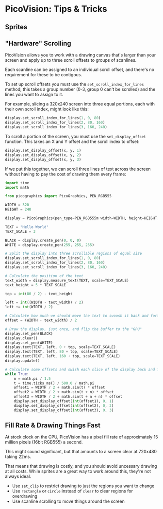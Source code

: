 # PicoVision: Tips & Tricks

## Sprites

## "Hardware" Scrolling

PicoVision allows you to work with a drawing canvas that's larger than your screen and apply up to three scroll offsets to groups of scanlines.

Each scanline can be assigned to an individual scroll offset, and there's no requirement for these to be contigous.

To set up scroll offsets you must use the `set_scroll_index_for_lines` method, this takes a group number (0-3, group 0 can't be scrolled) and the lines you want to assign to it.

For example, slicing a 320x240 screen into three equal portions, each with their own scroll index, might look like this:

```python
display.set_scroll_index_for_lines(1, 0, 80)
display.set_scroll_index_for_lines(2, 80, 160)
display.set_scroll_index_for_lines(3, 160, 240)
```

To scroll a portion of the screen, you must use the `set_display_offset` function. This takes an X and Y offset and the scroll index to offset: 

```python
display.set_display_offset(x, y, 1)
display.set_display_offset(x, y, 2)
display.set_display_offset(x, y, 3)
```

If we put this together, we can scroll three lines of text across the screen without having to pay the cost of drawing them every frame:

```python
import time
import math

from picographics import PicoGraphics, PEN_RGB555

WIDTH = 320
HEIGHT = 240

display = PicoGraphics(pen_type=PEN_RGB555m width=WIDTH, height=HEIGHT, frame_width=WIDTH * 2, frame_height=HEIGHT)

TEXT = "Hello World"
TEXT_SCALE = 3

BLACK = display.create_pen(0, 0, 0)
WHITE = display.create_pen(255, 255, 255)

# Split the display into three scrollable regions of equal size
display.set_scroll_index_for_lines(1, 0, 80)
display.set_scroll_index_for_lines(2, 80, 160)
display.set_scroll_index_for_lines(3, 160, 240)

# Calculate the position of the text
text_width = display.measure_text(TEXT, scale=TEXT_SCALE)
text_height = 5 * TEXT_SCALE

top = int(80 / 2) - text_height

left = int((WIDTH - text_width) / 2)
left += int(WIDTH / 2)

# Calculate how much we should move the text to swoosh it back and forth
offset = (WIDTH - text_width) / 2

# Draw the display, just once, and flip the buffer to the "GPU"
display.set_pen(BLACK)
display.clear()
display.set_pen(WHITE)
display.text(TEXT, left, 0 + top, scale=TEXT_SCALE)
display.text(TEXT, left, 80 + top, scale=TEXT_SCALE)
display.text(TEXT, left, 160 + top, scale=TEXT_SCALE)
display.update()

# Calculate some offsets and swish each slice of the display back and forth
while True:
    n = math.pi / 1.5
    t = time.ticks_ms() / 500.0 / math.pi
    offset1 = WIDTH / 2 + math.sin(t) * offset
    offset2 = WIDTH / 2 + math.sin(t + n) * offset
    offset3 = WIDTH / 2 + math.sin(t + n + n) * offset
    display.set_display_offset(int(offset1), 0, 1)
    display.set_display_offset(int(offset2), 0, 2)
    display.set_display_offset(int(offset3), 0, 3)
```

## Fill Rate & Drawing Things Fast

At stock clock on the CPU, PicoVision has a pixel fill rate of approximately 15 million pixels (16bit RGB555) a second.

This might sound significant, but that amounts to a screen clear at 720x480 taking 22ms.

That means that drawing is costly, and you should avoid uncessary drawing at all costs. While sprites are a great way to work around this, they're not always ideal.

* Use `set_clip` to restrict drawing to just the regions you want to change
* Use `rectangle` or `circle` instead of `clear` to clear regions for overdrawing
* Use scanline scrolling to move things around the screen
